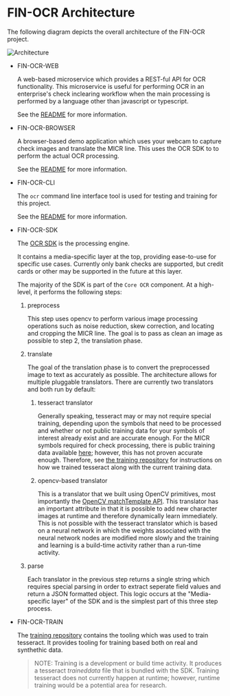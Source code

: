 # FIN-OCR Architecture

The following diagram depicts the overall architecture of the FIN-OCR project.

![Architecture](./diagrams/architecture.png)

* FIN-OCR-WEB

  A web-based microservice which provides a REST-ful API for OCR functionality. This microservice is useful for performing OCR in an enterprise's check inclearing workflow when the main processing is performed by a language other than javascript or typescript.
  
  See the [README](https://github.com/finos/fin-ocr-rest?tab=readme-ov-file#fin-ocr-rest) for more information.

* FIN-OCR-BROWSER

  A browser-based demo application which uses your webcam to capture check images and translate the MICR line.  This uses the OCR SDK to to perform the actual OCR processing.
  
  See the [README](https://github.com/finos/fin-ocr-browser?tab=readme-ov-file#fin-ocr-browser-based-demo-application) for more information.

* FIN-OCR-CLI

  The `ocr` command line interface tool is used for testing and training for this project.
  
  See the [README](https://github.com/finos/fin-ocr-cli?tab=readme-ov-file#fin-ocr-cli) for more information.

* FIN-OCR-SDK

  The [OCR SDK](https://github.com/finos/fin-ocr-sdk?tab=readme-ov-file#fin-ocr-sdk) is the processing engine.

  It contains a media-specific layer at the top, providing ease-to-use for specific use cases.  Currently only bank checks are supported, but credit cards or other may be supported in the future at this layer.

  The majority of the SDK is part of the `Core OCR` component.  At a high-level, it performs the following steps:

  1. preprocess
     
     This step uses opencv to perform various image processing operations such as noise reduction, skew correction, and locating and cropping the MICR line.  The goal is to pass as clean an image as possible to step 2, the translation phase.
     
  2. translate
  
     The goal of the translation phase is to convert the preprocessed image to text as accurately as possible.
     The architecture allows for multiple pluggable translators.  There are currently two translators and both run by default:

     1. tesseract translator
     
        Generally speaking, tesseract may or may not require special training, depending upon the symbols that need to be processed and whether or not public training data for your symbols of interest already exist and are accurate enough.  For the MICR symbols required for check processing, there is public training data available [here](https://github.com/BigPino67/Tesseract-MICR-OCR/blob/master/Tessdata/mcr.traineddata); however, this has not proven accurate enough.  Therefore, see [the training repository](https://github.com/finos/fin-ocr-train) for instructions on how we trained tesseract along with the current training data.

     2. opencv-based translator

        This is a translator that we built using OpenCV primitives, most importantly the [OpenCV matchTemplate API](https://docs.opencv.org/3.4/d8/dd1/tutorial_js_template_matching.html).  This translator has an important attribute in that it is possible to add new character images at runtime and therefore dynamically learn immediately.  This is not possible with the tesseract translator which is based on a neural network in which the weights associated with the neural network nodes are modified more slowly and the training and learning is a build-time activity rather than a run-time activity.

  3. parse

     Each translator in the previous step returns a single string which requires special parsing in order to extract seperate field values and return a JSON formatted object.  This logic occurs at the "Media-specific layer" of the SDK and is the simplest part of this three step process.

* FIN-OCR-TRAIN

  The [training repository](https://github.com/finos/fin-ocr-train) contains the tooling which was used to train tesseract.  It provides tooling for training based both on real and synthethic data. 
  
  > NOTE: Training is a development or build time activity.  It produces a tesseract *traineddata* file that is bundled with the SDK.  Training tesseract does not currently happen at runtime; however, runtime training would be a potential area for research.

